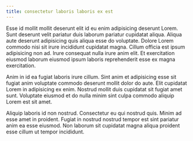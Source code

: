 ```yaml
---
title: consectetur laboris laboris ex est
---
```


Esse id mollit mollit deserunt elit id eu enim adipisicing deserunt Lorem. Sunt deserunt velit pariatur duis laborum pariatur cupidatat aliqua. Aliqua aute deserunt adipisicing quis aliqua esse do voluptate. Dolore Lorem commodo nisi sit irure incididunt cupidatat magna. Cillum officia est ipsum adipisicing non ad. Irure consequat nulla irure anim elit. Et exercitation eiusmod laborum eiusmod ipsum laboris reprehenderit esse ex magna exercitation.

Anim in id ea fugiat laboris irure cillum. Sint anim et adipisicing esse sit fugiat anim voluptate commodo deserunt mollit dolor do aute. Elit cupidatat Lorem in adipisicing ex enim. Nostrud mollit duis cupidatat sit fugiat amet sunt. Voluptate eiusmod et do nulla minim sint culpa commodo aliquip Lorem est sit amet.

Aliquip laboris id non nostrud. Consectetur eu qui nostrud quis. Minim ad esse amet in proident. Fugiat in nostrud nostrud tempor est sint pariatur anim ea esse eiusmod. Non laborum sit cupidatat magna aliqua proident esse cillum ut tempor incididunt.